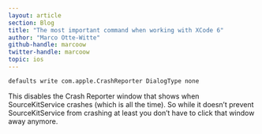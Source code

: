 ```yaml
---
layout: article
section: Blog
title: "The most important command when working with XCode 6"
author: "Marco Otte-Witte"
github-handle: marcoow
twitter-handle: marcoow
topic: ios
---
```


```bash
defaults write com.apple.CrashReporter DialogType none
```

This disables the Crash Reporter window that shows when SourceKitService crashes (which is all the time). So while it doesn’t prevent SourceKitService from crashing at least you don’t have to click that window away anymore.